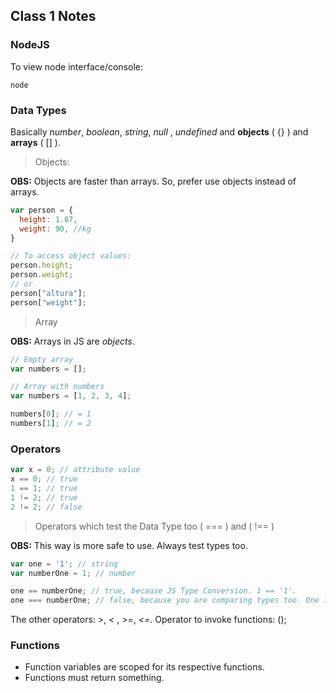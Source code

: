 ## Class 1 Notes

### NodeJS

To view node interface/console:

```npm
node
```

### Data Types

Basically _number_, _boolean_, _string_, _null_ , _undefined_ and **objects** ( {} )
and **arrays** ( [] ).

> Objects:

**OBS:** Objects are faster than arrays. So, prefer use objects instead of arrays.

```js
var person = {
  height: 1.87,
  weight: 90, //kg
}

// To access object values:
person.height;
person.weight;
// or
person["altura"];
person["weight"];
```

> Array

**OBS:** Arrays in JS are _objects_.

```js
// Empty array
var numbers = [];

// Array with numbers
var numbers = [1, 2, 3, 4];

numbers[0]; // = 1
numbers[1]; // = 2
```

### Operators

```js
var x = 0; // attribute value
x == 0; // true
1 == 1; // true
1 != 2; // true
2 != 2; // false
```

> Operators which test the Data Type too ( === ) and ( !== )

**OBS:** This way is more safe to use. Always test types too.

```js
var one = '1'; // string
var numberOne = 1; // number

one == numberOne; // true, because JS Type Conversion. 1 == '1'.
one === numberOne; // false, because you are comparing types too. One is string and the other one is number, which means, different types
```

The other operators: _>_, _<_ , _>=_, _<=_.
Operator to invoke functions: ();

### Functions

* Function variables are scoped for its respective functions.
* Functions must return something.
